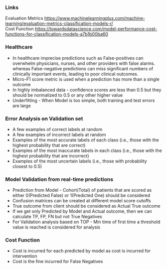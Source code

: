 ### Links
Evaluation Metrics https://www.machinelearningplus.com/machine-learning/evaluation-metrics-classification-models-r/ <br/>
Cost Function https://towardsdatascience.com/model-performance-cost-functions-for-classification-models-a7b1b00ba60 <br/>

### Healthcare
* In healthcare imprecise predictions such as False-positives can overwhelm physicians, nurses, and other providers with false alarms. whereas False-negative predictions can miss significant numbers of clinically important events, leading to poor clinical outcomes.
* Micro-F1 score metric is used when a prediction has more than a single outcome
* In highly imbalanced data - confidence scores are less than 0.5 but they should be normalized to 0.5 or any other higher value
* Underfitting - When Model is too simple, both training and test errors are large <br/>

### Error Analysis on Validation set 
* A few examples of correct labels at random
* A few examples of incorrect labels at random
* Examples of the most accurate labels of each class (i.e., those with the highest probability that are correct)
* Examples of the most inaccurate labels in each class (i.e., those with the highest probability that are incorrect)
* Examples of the most uncertain labels (i.e., those with probability closest to 0.5)


### Model Validation from real-time predictions
* Prediction from Model - Cohort(Total) of patients that are scored as either 0(Predicted False) or 1(Predicted One) should be considered
* Confusion matrices can be created at different model score cutoffs
* True outcome from client should be considered as Actual True outcome
* If we get only Predicted by Model and Actual outcome, then we can calculate TP, FP, FN but not True Negatives
* For Validation analysis based on TOP - Min time of first time a threshold value is reached is considered for analysis

### Cost Function
* Cost is incurred for each predicted by model as cost is incurred for intervention
* Cost is the fine incurred for False Negatives









